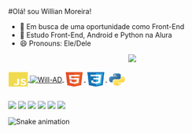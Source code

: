 #Olá! sou Willian Moreira!

- 🔭 Em busca de uma oportunidade como Front-End
- 🌱 Estudo Front-End, Android e Python na Alura 
- 😄 Pronouns: Ele/Dele


<div align="center">
  <a href="https://github.com/willianmssantos">
  <img height="180em" src="https://github-readme-stats.vercel.app/api?username=willianmssantos&show_icons=true&theme=merko&include_all_commits=true&count_private=true"/>
  
</div>
  
  <div style="display: inline_block"><br>
  <img align="center" alt="Will-Js" height="30" width="40" src="https://raw.githubusercontent.com/devicons/devicon/master/icons/javascript/javascript-plain.svg">
  <img align="center" alt="Will-AD" height="30" width="40" src="https://cdn.jsdelivr.net/gh/devicons/devicon/icons/android/android-original.svg" />
  <img align="center" alt="Will-HTML" height="30" width="40" src="https://raw.githubusercontent.com/devicons/devicon/master/icons/html5/html5-original.svg">
  <img align="center" alt="Will-CSS" height="30" width="40" src="https://raw.githubusercontent.com/devicons/devicon/master/icons/css3/css3-original.svg">
  <img align="center" alt="Will-Python" height="30" width="40" src="https://raw.githubusercontent.com/devicons/devicon/master/icons/python/python-original.svg">
</div>
  
##
  
<div> 
  <a href="https://www.youtube.com/channel/UC4XyCU1PEfRTAYsGwXivQ7g" target="_blank"><img src="https://img.shields.io/badge/YouTube-FF0000?style=for-the-badge&logo=youtube&logoColor=white" target="_blank"></a>
  <a href="https://www.instagram.com/willian_moreira_013/" target="_blank"><img src="https://img.shields.io/badge/-Instagram-%23E4405F?style=for-the-badge&logo=instagram&logoColor=white" target="_blank"></a>
 	<a href="https://www.twitch.tv/big_morry" target="_blank"><img src="https://img.shields.io/badge/Twitch-9146FF?style=for-the-badge&logo=twitch&logoColor=white" target="_blank"></a>
 <a href="https://discord.gg/QD7gbuGK" target="_blank"><img src="https://img.shields.io/badge/Discord-7289DA?style=for-the-badge&logo=discord&logoColor=white" target="_blank"></a> 
  <a href = "mailto:moreirasilva087@gmail.com"><img src="https://img.shields.io/badge/-Gmail-%23333?style=for-the-badge&logo=gmail&logoColor=white" target="_blank"></a>
  <a href="https://www.linkedin.com/in/willian-moreira-silva-santos-97ab70183/" target="_blank"><img src="https://img.shields.io/badge/-LinkedIn-%230077B5?style=for-the-badge&logo=linkedin&logoColor=white" target="_blank"></a> 
 
  ![Snake animation](https://github.com/willianmssantos/willianmssantos/blob/output/github-contribution-grid-snake.svg)
  
</div>
